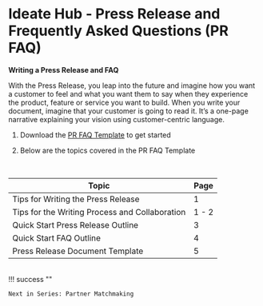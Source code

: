 # Ideate Hub - Press Release and Frequently Asked Questions (PR FAQ)


**Writing a Press Release and FAQ**

With the Press Release, you leap into the future and imagine how you want a customer to feel and what you want them to say when they experience the product, feature or service you want to build.  When you write your document, imagine that your customer is going to read it. It’s a one-page narrative explaining your vision using customer-centric language.

1. Download the [PR FAQ Template](https://amazon.awsapps.com/workdocs-beta/index.html#/document/f14dc3e4e400467e25cb785189884618ff556bb3057e74391a1f7302e8568c13) to get started
    
2. Below are the topics covered in the PR FAQ Template
<br>


| Topic | Page |
| ----- | ----------- |
| Tips for Writing the Press Release | 1 |
| Tips for the Writing Process and Collaboration | 1 - 2 |
| Quick Start Press Release Outline | 3 |
| Quick Start FAQ Outline | 4 |
| Press Release Document Template | 5 |

<br>
!!! success ""

    Next in Series: Partner Matchmaking
<br>